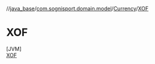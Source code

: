 //[java_base](../../../../index.md)/[com.sognisport.domain.model](../../index.md)/[Currency](../index.md)/[XOF](index.md)

# XOF

[JVM]\
[XOF](index.md)
